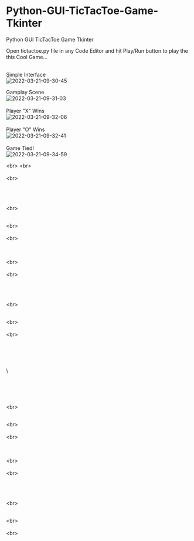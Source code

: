 # Python-GUI-TicTacToe-Game-Tkinter
Python GUI TicTacToe Game Tkinter

Open tictactoe.py file in any Code Editor and hit Play/Run button to play the this Cool Game...
<br>
<br>

Simple Interface
<br>
![2022-03-21-09-30-45](https://user-images.githubusercontent.com/26629776/159206313-4dfb919e-85ac-4bf7-aa02-3549fcd2fac7.jpg)
<br>

Gamplay Scene
<br>
![2022-03-21-09-31-03](https://user-images.githubusercontent.com/26629776/159206338-06126f98-ecdf-45a1-9e3e-a926706a9d23.jpg)
<br>
<br>
Player "X" Wins
<br>
![2022-03-21-09-32-06](https://user-images.githubusercontent.com/26629776/159206339-6f883326-83df-43bf-a5dd-77eb8bebc194.jpg)
<br>
<br>
Player "O" Wins
<br>
![2022-03-21-09-32-41](https://user-images.githubusercontent.com/26629776/159206340-3e4813b5-a2ea-4cef-9567-3278fcabde01.jpg)
<br>
<br>
Game Tied!
<br>
![2022-03-21-09-34-59](https://user-images.githubusercontent.com/26629776/159206342-afa4973a-9cdc-44d6-a2d0-af52607fdbd7.jpg)



\<br>
\<br>
<br>
<br>
\<br>
<br>
<br>
<br>
<br>

\<br>
<br>
<br>


\<br>
<br>
<br>
\<br>
<br>
<br>
<br>

\<br>
<br>
<br>
\<br>
<br>
<br>
<br>
<br>

\<br>
<br>
<br>


\<br>
<br>
<br>
\<br>
<br>
<br>
<br>

<br>
<br>
\<br>
<br>
<br>
<br>
<br>

\<br>
<br>
<br>


\<br>
<br>
<br>
\<br>
<br>
<br>
<br>

\<br>
<br>
<br>
\<br>
<br>
<br>
<br>
<br>

\<br>
<br>
<br>


\<br>
<br>
<br>
\<br>
<br>
<br>
<br>
